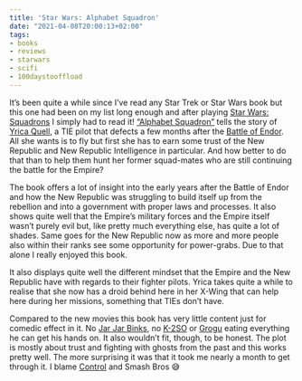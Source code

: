 ```yaml
---
title: 'Star Wars: Alphabet Squadron'
date: "2021-04-08T20:00:13+02:00"
tags:
- books
- reviews
- starwars
- scifi
- 100daystooffload
---
```


It’s been quite a while since I’ve read any Star Trek or Star Wars book but this one had been on my list long enough and after playing [Star Wars: Squadrons](https://zerokspot.com/weblog/2021/01/10/star-wars-squadrons/) I simply had to read it! [“Alphabet Squadron”](https://starwars.fandom.com/wiki/Alphabet_Squadron_(novel)) tells the story of [Yrica Quell](https://starwars.fandom.com/wiki/Yrica_Quell), a TIE pilot that defects a few months after the [Battle of Endor](https://starwars.fandom.com/wiki/Battle_of_Endor). All she wants is to fly but first she has to earn some trust of the New Republic and New Republic Intelligence in particular. And how better to do that than to help them hunt her former squad-mates who are still continuing the battle for the Empire?

The book offers a lot of insight into the early years after the Battle of Endor and how the New Republic was struggling to build itself up from the rebellion and into a government with proper laws and processes. It also shows quite well that the Empire’s military forces and the Empire itself wasn’t purely evil but, like pretty much everything else, has quite a lot of shades. Same goes for the New Republic now as more and more people also within their ranks see some opportunity for power-grabs. Due to that alone I really enjoyed this book.

It also displays quite well the different mindset that the Empire and the New Republic have with regards to their fighter pilots. Yrica takes quite a while to realise that she now has a droid behind here in her X-Wing that can help here during her missions, something that TIEs don’t have.

Compared to the new movies this book has very little content just for comedic effect in it. No [Jar Jar Binks](https://starwars.fandom.com/wiki/Jar_Jar_Binks/Legends), no [K-2SO](https://starwars.fandom.com/wiki/K-2SO) or [Grogu](https://starwars.fandom.com/wiki/Grogu) eating everything he can get his hands on. It also wouldn’t fit, though, to be honest. The plot is mostly about trust and fighting with ghosts from the past and this works pretty well. The more surprising it was that it took me nearly a month to get through it. I blame [Control](https://zerokspot.com/weblog/2021/03/24/control/) and Smash Bros 😅
